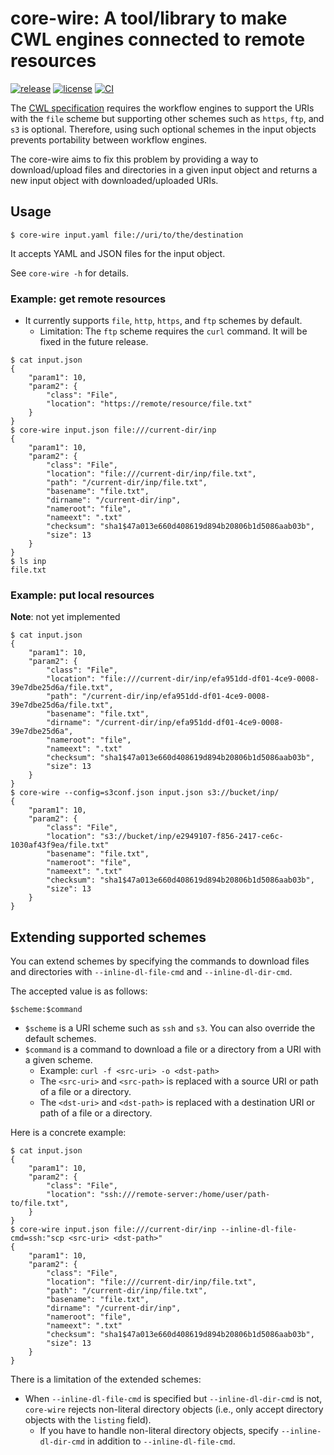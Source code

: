 # core-wire: A tool/library to make CWL engines connected to remote resources
[![release](https://badgen.net/github/release/tom-tan/core-wire)](https://github.com/tom-tan/core-wire/releases/latest)
[![license](https://badgen.net/github/license/tom-tan/core-wire)](https://github.com/tom-tan/core-wire/blob/main/LICENSE)
[![CI](https://github.com/tom-tan/core-wire/actions/workflows/ci.yml/badge.svg)](https://github.com/tom-tan/core-wire/actions/workflows/ci.yml)

The [CWL specification](https://www.commonwl.org/v1.2/CommandLineTool.html#File) requires the workflow engines to support the URIs with the `file` scheme but supporting other schemes such as `https`, `ftp`, and `s3` is optional.
Therefore, using such optional schemes in the input objects prevents portability between workflow engines.

The core-wire aims to fix this problem by providing a way to download/upload files and directories in a given input object
and returns a new input object with downloaded/uploaded URIs.

## Usage
```console
$ core-wire input.yaml file://uri/to/the/destination
```
It accepts YAML and JSON files for the input object.

See `core-wire -h` for details.

### Example: get remote resources
- It currently supports `file`, `http`, `https`, and `ftp` schemes by default.
  - Limitation: The `ftp` scheme requires the `curl` command. It will be fixed in the future release.
```console
$ cat input.json
{
    "param1": 10,
    "param2": {
        "class": "File",
        "location": "https://remote/resource/file.txt"
    }
}
$ core-wire input.json file:///current-dir/inp
{
    "param1": 10,
    "param2": {
        "class": "File",
        "location": "file:///current-dir/inp/file.txt",
        "path": "/current-dir/inp/file.txt",
        "basename": "file.txt",
        "dirname": "/current-dir/inp",
        "nameroot": "file",
        "nameext": ".txt"
        "checksum": "sha1$47a013e660d408619d894b20806b1d5086aab03b",
        "size": 13
    }
}
$ ls inp
file.txt
```

### Example: put local resources
**Note**: not yet implemented

```console
$ cat input.json
{
    "param1": 10,
    "param2": {
        "class": "File",
        "location": "file:///current-dir/inp/efa951dd-df01-4ce9-0008-39e7dbe25d6a/file.txt",
        "path": "/current-dir/inp/efa951dd-df01-4ce9-0008-39e7dbe25d6a/file.txt",
        "basename": "file.txt",
        "dirname": "/current-dir/inp/efa951dd-df01-4ce9-0008-39e7dbe25d6a",
        "nameroot": "file",
        "nameext": ".txt"
        "checksum": "sha1$47a013e660d408619d894b20806b1d5086aab03b",
        "size": 13
    }
}
$ core-wire --config=s3conf.json input.json s3://bucket/inp/
{
    "param1": 10,
    "param2": {
        "class": "File",
        "location": "s3://bucket/inp/e2949107-f856-2417-ce6c-1030af43f9ea/file.txt"
        "basename": "file.txt",
        "nameroot": "file",
        "nameext": ".txt"
        "checksum": "sha1$47a013e660d408619d894b20806b1d5086aab03b",
        "size": 13
    }
}
```

## Extending supported schemes
You can extend schemes by specifying the commands to download files and directories with `--inline-dl-file-cmd` and `--inline-dl-dir-cmd`.

The accepted value is as follows:
```
$scheme:$command
```
- `$scheme` is a URI scheme such as `ssh` and `s3`. You can also override the default schemes.
- `$command` is a command to download a file or a directory from a URI with a given scheme.
  - Example: `curl -f <src-uri> -o <dst-path>`
  - The `<src-uri>` and `<src-path>` is replaced with a source URI or path of a file or a directory.
  - The `<dst-uri>` and `<dst-path>` is replaced with a destination URI or path of a file or a directory.

Here is a concrete example:
```console
$ cat input.json
{
    "param1": 10,
    "param2": {
        "class": "File",
        "location": "ssh:///remote-server:/home/user/path-to/file.txt",
    }
}
$ core-wire input.json file:///current-dir/inp --inline-dl-file-cmd=ssh:"scp <src-uri> <dst-path>"
{
    "param1": 10,
    "param2": {
        "class": "File",
        "location": "file:///current-dir/inp/file.txt",
        "path": "/current-dir/inp/file.txt",
        "basename": "file.txt",
        "dirname": "/current-dir/inp",
        "nameroot": "file",
        "nameext": ".txt"
        "checksum": "sha1$47a013e660d408619d894b20806b1d5086aab03b",
        "size": 13
    }
}
```

There is a limitation of the extended schemes:
- When `--inline-dl-file-cmd` is specified but `--inline-dl-dir-cmd` is not, `core-wire` rejects non-literal directory objects (i.e., only accept directory objects with the `listing` field).
  - If you have to handle non-literal directory objects, specify `--inline-dl-dir-cmd` in addition to `--inline-dl-file-cmd`.
